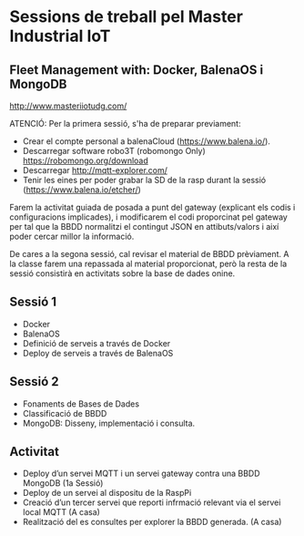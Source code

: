 # Sessions de treball pel Master Industrial IoT
## Fleet Management with: Docker, BalenaOS i MongoDB

http://www.masteriiotudg.com/

ATENCIÓ: 
Per la primera sessió, s'ha de preparar previament:
- Crear el compte personal a balenaCloud (https://www.balena.io/).
- Descarregar software robo3T (robomongo Only) https://robomongo.org/download
- Descarregar http://mqtt-explorer.com/
- Tenir les eines per poder grabar la SD de la rasp durant la sessió (https://www.balena.io/etcher/)

Farem la activitat guiada de posada a punt del gateway (explicant els codis i configuracions implicades), i modificarem el codi proporcinat pel gateway per tal que la BBDD normalitzi el contingut JSON en attibuts/valors i així poder cercar millor la informació.

De cares a la segona sessió, cal revisar el material de BBDD prèviament. A la classe farem una repassada al material proporcionat, però la resta de la sessió consistirà en activitats sobre la base de dades onine. 

## Sessió 1 
- Docker
- BalenaOS
- Definició de serveis a través de Docker
- Deploy de serveis a través de BalenaOS

## Sessió 2 
- Fonaments de Bases de Dades
- Classificació de BBDD
- MongoDB: Disseny, implementació i consulta.

## Activitat 
- Deploy d’un servei MQTT i un servei gateway contra una BBDD MongoDB (1a Sessió)
- Deploy de un servei al dispositu de la RaspPi
- Creació d’un tercer servei que reporti infrmació relevant via el servei local MQTT (A casa)
- Realització del es consultes per explorer la BBDD generada.  (A casa)
